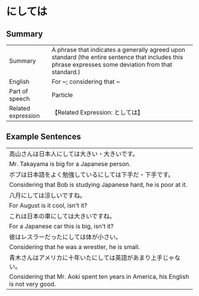 # にしては

## Summary

<table><tr>   <td>Summary</td>   <td>A phrase that indicates a generally agreed upon standard (the entire sentence that includes this phrase expresses some deviation from that standard.)</td></tr><tr>   <td>English</td>   <td>For ~; considering that ~</td></tr><tr>   <td>Part of speech</td>   <td>Particle</td></tr><tr>   <td>Related expression</td>   <td>【Related Expression: としては】</td></tr></table>

## Example Sentences

<table><tr><td>高山さんは日本人にしては大きい・大きいです。</td></tr><tr><td>Mr. Takayama is big for a Japanese person.</td></tr><tr><td>ボブは日本語をよく勉強しているにしては下手だ・下手です。</td></tr><tr><td>Considering that Bob is studying Japanese hard, he is poor at it.</td></tr><tr><td>八月にしては涼しいですね。</td></tr><tr><td>For August is it cool, isn't it?</td></tr><tr><td>これは日本の車にしては大きいですね。</td></tr><tr><td>For a Japanese car this is big, isn't it?</td></tr><tr><td>彼はレスラーだったにしては体が小さい。</td></tr><tr><td>Considering that he was a wrestler, he is small.</td></tr><tr><td>青木さんはアメリカに十年いたにしては英語があまり上手じゃない。</td></tr><tr><td>Considering that Mr. Aoki spent ten years in America, his English is not very good.</td></tr></table>

